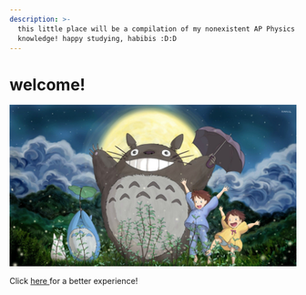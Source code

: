 ```yaml
---
description: >-
  this little place will be a compilation of my nonexistent AP Physics C
  knowledge! happy studying, habibis :D:D
---
```


# welcome!

![me & u all happily studying ap physics :)](.gitbook/assets/776645.jpg)

Click [here ](https://joyce-chen.gitbook.io/ap-physics-c-e-and-m/)for a better experience!
